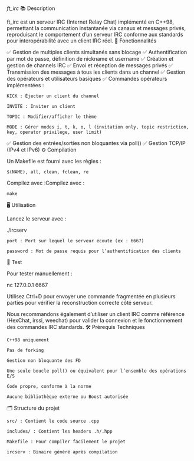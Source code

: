 *ft_irc*
📚 Description

ft_irc est un serveur IRC (Internet Relay Chat) implémenté en C++98, permettant la communication instantanée via canaux et messages privés, reproduisant le comportement d’un serveur IRC conforme aux standards pour interopérabilité avec un client IRC réel.
🚀 Fonctionnalités

✅ Gestion de multiples clients simultanés sans blocage
✅ Authentification par mot de passe, définition de nickname et username
✅ Création et gestion de channels IRC
✅ Envoi et réception de messages privés
✅ Transmission des messages à tous les clients dans un channel
✅ Gestion des opérateurs et utilisateurs basiques
✅ Commandes opérateurs implémentées :

    KICK : Éjecter un client du channel

    INVITE : Inviter un client

    TOPIC : Modifier/afficher le thème

    MODE : Gérer modes i, t, k, o, l (invitation only, topic restriction, key, operator privilege, user limit)

✅ Gestion des entrées/sorties non bloquantes via poll()
✅ Gestion TCP/IP (IPv4 et IPv6)
⚙️ Compilation

Un Makefile est fourni avec les règles :

    $(NAME), all, clean, fclean, re

Compilez avec :Compilez avec :

```make```

🖥️ Utilisation

Lancez le serveur avec :

./ircserv <port> <password>

    port : Port sur lequel le serveur écoute (ex : 6667)

    password : Mot de passe requis pour l’authentification des clients

🧪 Test

Pour tester manuellement :

nc 127.0.0.1 6667

Utilisez Ctrl+D pour envoyer une commande fragmentée en plusieurs parties pour vérifier la reconstruction correcte côté serveur.

Nous recommandons également d’utiliser un client IRC comme référence (HexChat, irssi, weechat) pour valider la connexion et le fonctionnement des commandes IRC standards.
🛠️ Prérequis Techniques

    C++98 uniquement

    Pas de forking

    Gestion non bloquante des FD

    Une seule boucle poll() ou équivalent pour l’ensemble des opérations E/S

    Code propre, conforme à la norme

    Aucune bibliothèque externe ou Boost autorisée

🗂️ Structure du projet

    src/ : Contient le code source .cpp

    includes/ : Contient les headers .h/.hpp

    Makefile : Pour compiler facilement le projet

    ircserv : Binaire généré après compilation
